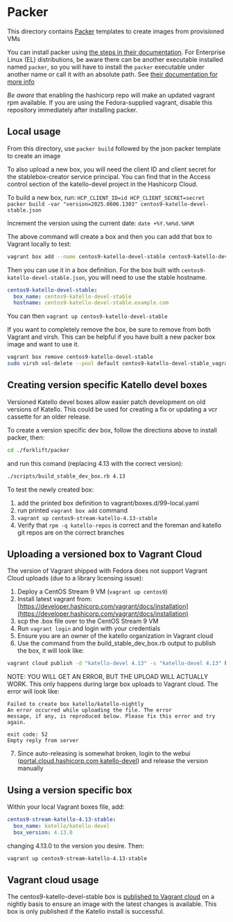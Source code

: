 # Packer

This directory contains [Packer](https://www.packer.io) templates to create images from provisioned VMs

You can install packer using [the steps in their documentation](https://developer.hashicorp.com/packer/tutorials/docker-get-started/get-started-install-cli). For Enterprise Linux (EL) distributions, be aware there can be another executable installed named `packer`, so you will have to install the `packer` executable under another name or call it with an absolute path. See [their documentation for more info](https://developer.hashicorp.com/packer/tutorials/docker-get-started/get-started-install-cli#troubleshooting)

*Be aware* that enabling the hashicorp repo will make an updated vagrant rpm available. If you are using the Fedora-supplied vagrant, disable this repository immediately after installing packer.

## Local usage

From this directory, use `packer build` followed by the json packer template to create an image

To also upload a new box, you will need the client ID and client secret for the stablebox-creator service principal. You can find that in the Access control section of the katello-devel project in the Hashicorp Cloud.

To build a new box, run: `HCP_CLIENT_ID=id HCP_CLIENT_SECRET=secret packer build -var "version=2025.0606.1303" centos9-katello-devel-stable.json`

Increment the version using the current date: `date +%Y.%m%d.%H%M`

The above command  will create a box and then you can add that box to Vagrant locally to test:

```sh
vagrant box add --name centos9-katello-devel-stable centos9-katello-devel-stable.box
```

Then you can use it in a box definition. For the box built with `centos9-katello-devel-stable.json`, you will need to use the stable hostname.

```yaml
centos9-katello-devel-stable:
  box_name: centos9-katello-devel-stable
  hostname: centos9-katello-devel-stable.example.com
```

You can then `vagrant up centos9-katello-devel-stable`

If you want to completely remove the box, be sure to remove from both Vagrant and virsh. This can be helpful if you have built a new packer box image and want to use it.

```sh
vagrant box remove centos9-katello-devel-stable
sudo virsh vol-delete --pool default centos9-katello-devel-stable_vagrant_box_image_0.img
```

## Creating version specific Katello devel boxes

Versioned Katello devel boxes allow easier patch development on old versions of Katello. This could be used for creating a fix or updating a vcr cassette for an older release.

To create a version specific dev box, follow the directions above to install packer, then:

```sh
cd ./forklift/packer
```

and run this comand (replacing 4.13 with the correct version):

```sh
./scripts/build_stable_dev_box.rb 4.13
```

To test the newly created box:

1. add the printed box definition to vagrant/boxes.d/99-local.yaml
2. run printed `vagrant box add` command
3. `vagrant up centos9-stream-katello-4.13-stable`
4. Verify that `rpm -q katello-repos` is correct and the foreman and katello git repos are on the correct branches

## Uploading a versioned box to Vagrant Cloud

The version of Vagrant shipped with Fedora does not support Vagrant Cloud uploads (due to a library licensing issue):

1. Deploy a CentOS Stream 9 VM (`vagrant up centos9`)
2. Install latest vagrant from: [https://developer.hashicorp.com/vagrant/docs/installation](https://developer.hashicorp.com/vagrant/docs/installation)
3. scp the .box file over to the CentOS Stream 9 VM
4. Run `vagrant login` and login with your credentials
5. Ensure you are an owner of the katello organization in Vagrant cloud
6. Use the command from the build_stable_dev_box.rb output to publish the box, it will look like:

```sh
vagrant cloud publish -d "katello-devel 4.13" -s "katello-devel 4.13" katello/katello-devel 4.13.0 libvirt centos9-stream-katello-4.13-stable.box
```

NOTE: YOU WILL GET AN ERROR, BUT THE UPLOAD WILL ACTUALLY WORK.  This only happens during large box uploads to Vagrant cloud.  The error will look like:

```text
Failed to create box katello/katello-nightly
An error occurred while uploading the file. The error
message, if any, is reproduced below. Please fix this error and try
again.

exit code: 52
Empty reply from server
```

7. Since auto-releasing is somewhat broken, login to the webui ([portal.cloud.hashicorp.com katello-devel](https://portal.cloud.hashicorp.com/vagrant/discover/katello/katello-devel)) and release the version manually

## Using a version specific box

Within your local Vagrant boxes file, add:

```yaml
centos9-stream-katello-4.13-stable:
  box_name: katello/katello-devel
  box_version: 4.13.0
```

changing 4.13.0 to the version you desire. Then:

```sh
vagrant up centos9-stream-katello-4.13-stable
```

## Vagrant cloud usage

The centos9-katello-devel-stable box is [published to Vagrant cloud](https://portal.cloud.hashicorp.com/vagrant/discover/katello/katello-devel) on a nightly basis to ensure an image with the latest changes is available. This box is only published if the Katello install is successful.
